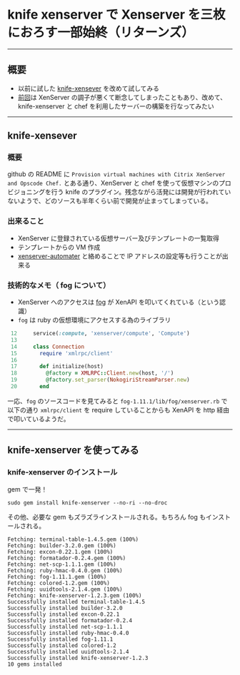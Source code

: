 # knife xenserver で Xenserver を三枚におろす一部始終（リターンズ）

***

## 概要

 * 以前に試した [knife-xensever](https://github.com/bvox/knife-xenserver) を改めて試してみる
 * [前回](http://inokara.hateblo.jp/entry/2013/04/14/094554)は XenServer の調子が悪くて断念してしまったこともあり、改めて、knife-xenserver と chef を利用したサーバーの構築を行なってみたい

***

## knife-xensever

### 概要

github の README に `Provision virtual machines with Citrix XenServer and Opscode Chef.` とある通り、XenServer と chef を使って仮想マシンのプロビジョニングを行う knife のプラグイン。残念ながら活発には開発が行われていないようで、どのソースも半年くらい前で開発が止まってしまっている。

### 出来ること

 * XenServer に登録されている仮想サーバー及びテンプレートの一覧取得
 * テンプレートからの VM 作成
 * [xenserver-automater](https://github.com/krobertson/xenserver-automater) と絡めることで IP アドレスの設定等も行うことが出来る

### 技術的なメモ（ fog について）

 * XenServer へのアクセスは [fog](https://github.com/fog/fog) が XenAPI を叩いてくれている（という認識）
 * `fog` は ruby の仮想環境にアクセスする為のライブラリ

```ruby
 12     service(:compute, 'xenserver/compute', 'Compute')
 13 
 14     class Connection
 15       require 'xmlrpc/client'
 16 
 17       def initialize(host)
 18         @factory = XMLRPC::Client.new(host, '/')
 19         @factory.set_parser(NokogiriStreamParser.new)
 20       end
```

一応、`fog` のソースコードを見てみると `fog-1.11.1/lib/fog/xenserver.rb` で以下の通り `xmlrpc/client` を require していることからも XenAPI を http 経由で叩いているようだ。

***

## knife-xenserver を使ってみる

### knife-xenserver のインストール

gem で一発！

```
sudo gem install knife-xenserver --no-ri --no-droc
```

その他、必要な gem もズラズラインストールされる。もちろん fog もインストールされる。

```
Fetching: terminal-table-1.4.5.gem (100%)
Fetching: builder-3.2.0.gem (100%)
Fetching: excon-0.22.1.gem (100%)
Fetching: formatador-0.2.4.gem (100%)
Fetching: net-scp-1.1.1.gem (100%)
Fetching: ruby-hmac-0.4.0.gem (100%)
Fetching: fog-1.11.1.gem (100%)
Fetching: colored-1.2.gem (100%)
Fetching: uuidtools-2.1.4.gem (100%)
Fetching: knife-xenserver-1.2.3.gem (100%)
Successfully installed terminal-table-1.4.5
Successfully installed builder-3.2.0
Successfully installed excon-0.22.1
Successfully installed formatador-0.2.4
Successfully installed net-scp-1.1.1
Successfully installed ruby-hmac-0.4.0
Successfully installed fog-1.11.1
Successfully installed colored-1.2
Successfully installed uuidtools-2.1.4
Successfully installed knife-xenserver-1.2.3
10 gems installed
```

